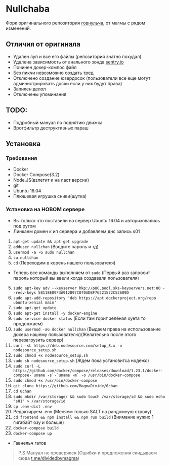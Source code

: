 # Nullchaba
Форк оригинального репозитория [говнульча](https://github.com/klkvsk/0chan), от магмы с рядом изменений.

## Отличия от оригинала
* Удален луп и все его файлы (репозиторий знатно похудал)
* Удалена зависимость от анального зонда [sentry.io](https://sentry.io)
* Починен докер-компос файл
* Без пикчи невозможно создать тред
* Отключено создание юзердосок (пользователи все еще могут администрировать доски если у них будут права)
* Запилен делол
* Отключены упоминания

## TODO:
* Подробный мануал по поднятию движка
* Вротфильтр деструктивных параш

## Установка
### Требования
* Docker
* Docker Compose(3.2)
* Node.JS(взлетит и на ласт версии)
* git
* Ubuntu 16.04
* Плюшевая игрушка сниви(шутка)
### Установка на НОВОМ сервере
* Вы только что поставили на сервер Ubuntu 16.04 и авторизовались под рутом
* Линкаем домен к ип сервера и добавляем днс запись s01
1. `apt-get update && apt-get upgrade`
2. `adduser nullchan` (Вводите пароль и тд)
3. `usermod -a -G sudo nullchan`
4. `su nullchan`
5. `cd` (Переходим в корень нашего пользователя)
* Теперь все команды выполняем от `sudo` (Первый раз запросит пароль который вы ввели когда создавали пользователя)
5. `sudo apt-key adv --keyserver hkp://p80.pool.sks-keyservers.net:80 --recv-keys 58118E89F3A912897C070ADBF76221572C52609D`
6. `sudo apt-add-repository 'deb https://apt.dockerproject.org/repo ubuntu-xenial main'`
7. `sudo apt-get update`
8. `sudo apt-get install -y docker-engine`
9. `sudo service docker status` (Если там горит зелёная хуета то продолжаем)
10. `sudo usermod -aG docker nullchan` (Выдаем права на использование докера нашему пользователю)(Желательно после этого перезагрузить сервер)
11. `curl -sL https://deb.nodesource.com/setup_8.x -o nodesource_setup.sh`
12. `sudo chmod +x nodesource_setup.sh`
13. `sudo sh nodesource_setup.sh` (Ждем пока установитса нодежс)
14. ```sudo curl -L https://github.com/docker/compose/releases/download/1.23.1/docker-compose-`uname -s`-`uname -m` -o /usr/bin/docker-compose```
15. `sudo chmod +x /usr/bin/docker-compose`
16. `git clone https://github.com/MagmaDivide/0chan`
17. `cd 0chan`
18. `sudo mkdir /var/storage/ && sudo touch /var/storage/id && sudo echo "s01" > /var/storage/id`
19. `cp .env-dist .env`
20. Редактируем .env (Меняем только SALT на рандомную строку)
21. `cd frontend && npm install && npm run build` (Внимание нужно 1 гигабайт озу и больше)
22. `docker-compose build`
23. `docker-compose up`
* Гавнельч гатов
>P.S Мануал не проверялся (Ошибки и предложения скидываем сюда [t.me/dividedbymagma](https://t.me/dividedbymagma))